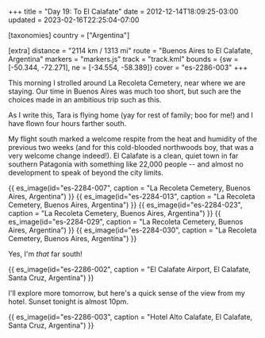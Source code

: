 +++
title = "Day 19: To El Calafate"
date = 2012-12-14T18:09:25-03:00
updated = 2023-02-16T22:25:04-07:00

[taxonomies]
country = ["Argentina"]

[extra]
distance = "2114 km / 1313 mi"
route = "Buenos Aires to El Calafate, Argentina"
markers = "markers.js"
track = "track.kml"
bounds = {sw = [-50.344, -72.271], ne = [-34.554, -58.389]}
cover = "es-2286-003"
+++

This morning I strolled around La Recoleta Cemetery, near where we are staying. Our time in Buenos Aires was much too short, but such are the choices made in an ambitious trip such as this.

<!-- more -->

As I write this, Tara is flying home (yay for rest of family; boo for me!) and I have flown four hours farther south.

My flight south marked a welcome respite from the heat and humidity of the previous two weeks (and for this cold-blooded northwoods boy, that was a very welcome change indeed!). El Calafate is a clean, quiet town in far southern Patagonia with something like 22,000 people -- and almost no development to speak of beyond the city limits.

{{ es_image(id="es-2284-007", caption = "La Recoleta Cemetery, Buenos Aires, Argentina") }}
{{ es_image(id="es-2284-013", caption = "La Recoleta Cemetery, Buenos Aires, Argentina") }}
{{ es_image(id="es-2284-023", caption = "La Recoleta Cemetery, Buenos Aires, Argentina") }}
{{ es_image(id="es-2284-029", caption = "La Recoleta Cemetery, Buenos Aires, Argentina") }}
{{ es_image(id="es-2284-030", caption = "La Recoleta Cemetery, Buenos Aires, Argentina") }}

Yes, I'm _that_ far south!

{{ es_image(id="es-2286-002", caption = "El Calafate Airport, El Calafate, Santa Cruz, Argentina") }}

I'll explore more tomorrow, but here's a quick sense of the view from my hotel. Sunset tonight is almost 10pm.

{{ es_image(id="es-2286-003", caption = "Hotel Alto Calafate, El Calafate, Santa Cruz, Argentina") }}
